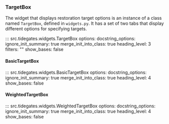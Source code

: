 ### TargetBox

The widget that displays restoration target options is an instance of a class named `TargetBox`, defined in `widgets.py`.  It has a set of two tabs that display different options for specifying targets.  

::: src.tidegates.widgets.TargetBox
    options:
      docstring_options:
        ignore_init_summary: true
      merge_init_into_class: true
      heading_level: 3
      filters: ""
      show_bases: false


#### BasicTargetBox

::: src.tidegates.widgets.BasicTargetBox
    options:
      docstring_options:
        ignore_init_summary: true
      merge_init_into_class: true
      heading_level: 4
      show_bases: false


#### WeightedTargetBox

::: src.tidegates.widgets.WeightedTargetBox
    options:
      docstring_options:
        ignore_init_summary: true
      merge_init_into_class: true
      heading_level: 4
      show_bases: false
